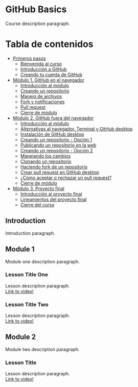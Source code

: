 # GitHub Basics
Course description paragraph.

# Tabla de contenidos

* [Primeros pasos](#primeros-pasos) 
  * [Bienvenida al curso](#bienvenida-al-curso)
  * [Introducción a GitHub](#introducción-a-github)
  * [Creando tu cuenta de GitHub](#creando-tu-cuenta-de-github)
* [Módulo 1. GitHub en el navegador](#módulo-1.-github-en-en-navegador)
  * [Introducción al módulo](#introducción-al-módulo)
  * [Creando un repositorio](#creando-un-repositorio)
  * [Manejo de archivos](#manejo-de-archivos)
  * [Fork y notificaciones](#fork-y-notificaciones)
  * [Pull request](#pull-request)
  * [Cierre de módulo](#cierre-de-módulo)
* [Módulo 2. GitHub fuera del navegador](#módulo-2.-github-fuera-del-navegador)
  * [Introducción al módulo](#introducción-al-módulo)
  * [Alternativas al navegador. Terminal y GitHub desktop](#alternativas-al-navegador.-terminal-y-github-desktop)
  * [Instalación de GitHub desktop](#instalación-de-github-desktop)
  * [Creando un repositorio - Opción 1](#creando-un-repositiorio---opción-1)
  * [Publicando un repositorio en la web](#publicando-un-repositorio-en-la-web)
  * [Creando un repositorio - Opción 2](#creando-un-repositiorio---opción-2)
  * [Manejando los cambios](#manejando-los-cambios)
  * [Clonando un repositorio](#clonando-un-repositorio)
  * [Haciendo fork de un repositorio](#haciendo-fork-de-un-repositorio)
  * [Crear pull request en GitHub desktop](#crear-pull-request-en-github-desktop)
  * [¿Cómo aceptar o rechazar un pull request?](#¿-cómo-aceptar-o-rechazar-un-pull-request-?)
  * [Cierre de módulo](#cierre-de-módulo)
* [Módulo 3. Proyecto final](#módulo-3.-proyecto-final)
  * [Introducción al proyecto final](#introducción-al-proyecto-final)
  * [Lineamientos del proyecto final](#lineamientos-del-proyecto-final)
  * [Cierre del curso](#cierre-del-curso)

## Introduction
Introduction paragraph.

## Module 1
Module one description paragraph.

### Lesson Title One
Lesson description paragraph.   
[Link to video!](http://google.com)

### Lesson Title Two
Lesson description paragraph.     
[Link to video!](http://mit.edu)

## Module 2
Module two description paragraph.

### Lesson Title
Lesson description paragraph.     
[Link to video!](http://amazon.com)
